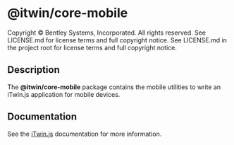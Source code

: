 # @itwin/core-mobile

Copyright © Bentley Systems, Incorporated. All rights reserved. See LICENSE.md for license terms and full copyright notice. See LICENSE.md in the project root for license terms and full copyright notice.

## Description

The **@itwin/core-mobile** package contains the mobile utilities to write an iTwin.js application for mobile devices.

## Documentation

See the [iTwin.js](https://www.itwinjs.org) documentation for more information.
